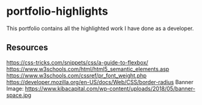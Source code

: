 # portfolio-highlights

This portfolio contains all the highlighted work I have done as a developer.

## Resources

https://css-tricks.com/snippets/css/a-guide-to-flexbox/
https://www.w3schools.com/html/html5_semantic_elements.asp
https://www.w3schools.com/cssref/pr_font_weight.php
https://developer.mozilla.org/en-US/docs/Web/CSS/border-radius
Banner Image: https://www.kibacapital.com/wp-content/uploads/2018/05/banner-space.jpg
